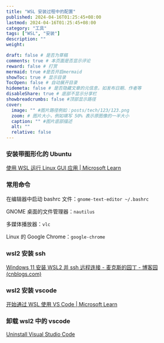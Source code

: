 ```yaml
---
title: "WSL 安装过程中的配置"
published: 2024-04-16T01:25:45+08:00
lastmod: 2024-04-16T01:25:45+08:00
category: "工具"
tags: ["WSL", "安装"]
description: ""
weight:

draft: false # 是否为草稿
comments: true # 本页面是否显示评论
reward: false # 打赏
mermaid: true #是否开启mermaid
showToc: true # 显示目录
TocOpen: false # 自动展开目录
hidemeta: false # 是否隐藏文章的元信息，如发布日期、作者等
disableShare: true # 底部不显示分享栏
showbreadcrumbs: false #顶部显示路径
cover:
  image: "" #图片路径例如：posts/tech/123/123.png
  zoom: # 图片大小，例如填写 50% 表示原图像的一半大小
  caption: "" #图片底部描述
  alt: ""
  relative: false
---
```


### 安装带图形化的 Ubuntu

[使用 WSL 运行 Linux GUI 应用 | Microsoft Learn](https://learn.microsoft.com/zh-cn/windows/wsl/tutorials/gui-apps)

### 常用命令

在编辑器中启动 bashrc 文件：`gnome-text-editor ~/.bashrc`

GNOME 桌面的文件管理器：`nautilus`

多媒体播放器：`vlc`

Linux 的 Google Chrome：`google-chrome`

### wsl2 安装 ssh

[Windows 11 安装 WSL2 并 ssh 远程连接 - 麦克斯的园丁 - 博客园 (cnblogs.com)](https://www.cnblogs.com/hsiangyu-meng/p/15575619.html)

### wsl2 安装 vscode

[开始通过 WSL 使用 VS Code | Microsoft Learn](https://learn.microsoft.com/zh-cn/windows/wsl/tutorials/wsl-vscode)

### 卸载 wsl2 中的 vscode

[Uninstall Visual Studio Code](https://code.visualstudio.com/docs/setup/uninstall)
